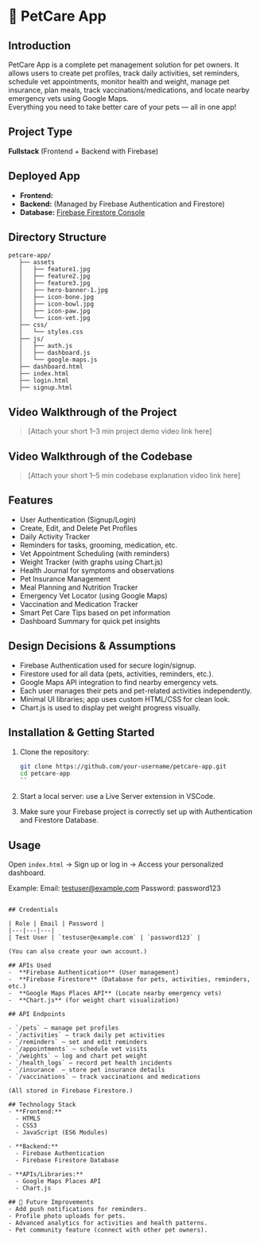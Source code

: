 
# 🐾 PetCare App

## Introduction
PetCare App is a complete pet management solution for pet owners. It allows users to create pet profiles, track daily activities, set reminders, schedule vet appointments, monitor health and weight, manage pet insurance, plan meals, track vaccinations/medications, and locate nearby emergency vets using Google Maps.  
Everything you need to take better care of your pets — all in one app!

## Project Type
**Fullstack** (Frontend + Backend with Firebase)

## Deployed App
- **Frontend:**  
- **Backend:** (Managed by Firebase Authentication and Firestore)
- **Database:** [Firebase Firestore Console](https://console.firebase.google.com/u/1/project/petapp-751c5/overview)

## Directory Structure
```
petcare-app/
   ├── assets
   │   ├── feature1.jpg
   │   ├── feature2.jpg
   │   ├── feature3.jpg
   │   ├── hero-banner-1.jpg
   │   ├── icon-bone.jpg
   │   ├── icon-bowl.jpg
   │   ├── icon-paw.jpg
   │   └── icon-vet.jpg
   ├── css/
   │   └── styles.css
   ├── js/
   │   ├── auth.js
   │   ├── dashboard.js
   │   └── google-maps.js
   ├── dashboard.html
   ├── index.html
   ├── login.html
   ├── signup.html
```

## Video Walkthrough of the Project
> [Attach your short 1–3 min project demo video link here]

## Video Walkthrough of the Codebase
> [Attach your short 1–5 min codebase explanation video link here]

## Features
-  User Authentication (Signup/Login)
-  Create, Edit, and Delete Pet Profiles
-  Daily Activity Tracker
-  Reminders for tasks, grooming, medication, etc.
-  Vet Appointment Scheduling (with reminders)
-  Weight Tracker (with graphs using Chart.js)
-  Health Journal for symptoms and observations
-  Pet Insurance Management
-  Meal Planning and Nutrition Tracker
-  Emergency Vet Locator (using Google Maps)
-  Vaccination and Medication Tracker
-  Smart Pet Care Tips based on pet information
-  Dashboard Summary for quick pet insights

## Design Decisions & Assumptions
- Firebase Authentication used for secure login/signup.
- Firestore used for all data (pets, activities, reminders, etc.).
- Google Maps API integration to find nearby emergency vets.
- Each user manages their pets and pet-related activities independently.
- Minimal UI libraries; app uses custom HTML/CSS for clean look.
- Chart.js is used to display pet weight progress visually.

## Installation & Getting Started

1. Clone the repository:
   ```bash
   git clone https://github.com/your-username/petcare-app.git
   cd petcare-app
   ``

3. Start a local server:
use a Live Server extension in VSCode.

3. Make sure your Firebase project is correctly set up with Authentication and Firestore Database.

## Usage

Open `index.html` → Sign up or log in → Access your personalized dashboard.

Example:
Email: testuser@example.com
Password: password123
```

## Credentials

| Role | Email | Password |
|---|---|---|
| Test User | `testuser@example.com` | `password123` |

(You can also create your own account.)

## APIs Used
-  **Firebase Authentication** (User management)
-  **Firebase Firestore** (Database for pets, activities, reminders, etc.)
-  **Google Maps Places API** (Locate nearby emergency vets)
-  **Chart.js** (for weight chart visualization)

## API Endpoints

- `/pets` — manage pet profiles
- `/activities` — track daily pet activities
- `/reminders` — set and edit reminders
- `/appointments` — schedule vet visits
- `/weights` — log and chart pet weight
- `/health_logs` — record pet health incidents
- `/insurance` — store pet insurance details
- `/vaccinations` — track vaccinations and medications

(All stored in Firebase Firestore.)

## Technology Stack
- **Frontend:**
  - HTML5
  - CSS3
  - JavaScript (ES6 Modules)

- **Backend:**
  - Firebase Authentication
  - Firebase Firestore Database

- **APIs/Libraries:**
  - Google Maps Places API
  - Chart.js

## 🚀 Future Improvements
- Add push notifications for reminders.
- Profile photo uploads for pets.
- Advanced analytics for activities and health patterns.
- Pet community feature (connect with other pet owners).

